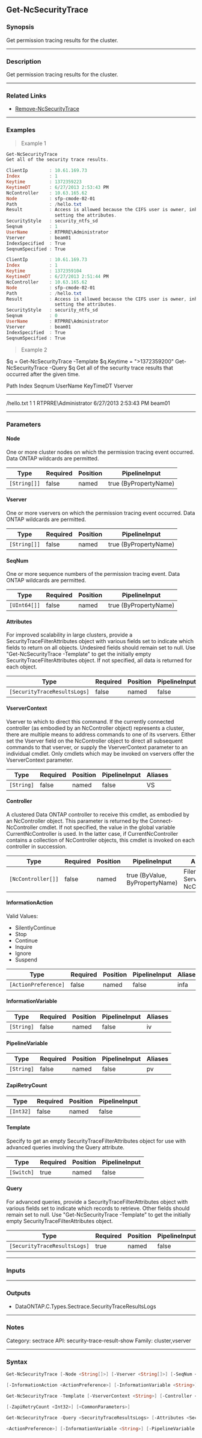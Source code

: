 Get-NcSecurityTrace
-------------------

### Synopsis
Get permission tracing results for the cluster.

---

### Description

Get permission tracing results for the cluster.

---

### Related Links
* [Remove-NcSecurityTrace](Remove-NcSecurityTrace)

---

### Examples
> Example 1

```PowerShell
Get-NcSecurityTrace
Get all of the security trace results.

ClientIp        : 10.61.169.73
Index           : 1
Keytime         : 1372359223
KeytimeDT       : 6/27/2013 2:53:43 PM
NcController    : 10.63.165.62
Node            : sfp-cmode-02-01
Path            : /hello.txt
Result          : Access is allowed because the CIFS user is owner, inherited ACE grants requested access while
                  setting the attributes.
SecurityStyle   : security_ntfs_sd
Seqnum          : 1
UserName        : RTPRRE\Administrator
Vserver         : beam01
IndexSpecified  : True
SeqnumSpecified : True

ClientIp        : 10.61.169.73
Index           : 1
Keytime         : 1372359104
KeytimeDT       : 6/27/2013 2:51:44 PM
NcController    : 10.63.165.62
Node            : sfp-cmode-02-01
Path            : /hello.txt
Result          : Access is allowed because the CIFS user is owner, inherited ACE grants requested access while
                  setting the attributes.
SecurityStyle   : security_ntfs_sd
Seqnum          : 0
UserName        : RTPRRE\Administrator
Vserver         : beam01
IndexSpecified  : True
SeqnumSpecified : True

```
> Example 2

$q = Get-NcSecurityTrace -Template
$q.Keytime = ">1372359200"
Get-NcSecurityTrace -Query $q
Get all of the security trace results that occurred after the given time.

Path                            Index Seqnum UserName                     KeyTimeDT                    Vserver
----                            ----- ------ --------                     ---------                    -------
/hello.txt                          1      1 RTPRRE\Administrator         6/27/2013 2:53:43 PM         beam01

---

### Parameters
#### **Node**
One or more cluster nodes on which the permission tracing event occurred.  Data ONTAP wildcards are permitted.

|Type        |Required|Position|PipelineInput        |
|------------|--------|--------|---------------------|
|`[String[]]`|false   |named   |true (ByPropertyName)|

#### **Vserver**
One or more vservers on which the permission tracing event occurred.  Data ONTAP wildcards are permitted.

|Type        |Required|Position|PipelineInput        |
|------------|--------|--------|---------------------|
|`[String[]]`|false   |named   |true (ByPropertyName)|

#### **SeqNum**
One or more sequence numbers of the permission tracing event.  Data ONTAP wildcards are permitted.

|Type        |Required|Position|PipelineInput        |
|------------|--------|--------|---------------------|
|`[UInt64[]]`|false   |named   |true (ByPropertyName)|

#### **Attributes**
For improved scalability in large clusters, provide a SecurityTraceFilterAttributes object with various fields set to indicate which fields to return on all objects.  Undesired fields should remain set to null.  Use "Get-NcSecurityTrace -Template" to get the initially empty SecurityTraceFilterAttributes object.  If not specified, all data is returned for each object.

|Type                        |Required|Position|PipelineInput|
|----------------------------|--------|--------|-------------|
|`[SecurityTraceResultsLogs]`|false   |named   |false        |

#### **VserverContext**
Vserver to which to direct this command.  If the currently connected controller (as embodied by an NcController object) represents a cluster, there are multiple means to address commands to one of its vservers.  Either set the Vserver field on the NcController object to direct all subsequent commands to that vserver, or supply the VserverContext parameter to an individual cmdlet.  Only cmdlets which may be invoked on vservers offer the VserverContext parameter.

|Type      |Required|Position|PipelineInput|Aliases|
|----------|--------|--------|-------------|-------|
|`[String]`|false   |named   |false        |VS     |

#### **Controller**
A clustered Data ONTAP controller to receive this cmdlet, as embodied by an NcController object.  This parameter is returned by the Connect-NcController cmdlet.  If not specified, the value in the global variable CurrentNcController is used.  In the latter case, if CurrentNcController contains a collection of NcController objects, this cmdlet is invoked on each controller in succession.

|Type              |Required|Position|PipelineInput                 |Aliases                          |
|------------------|--------|--------|------------------------------|---------------------------------|
|`[NcController[]]`|false   |named   |true (ByValue, ByPropertyName)|Filer<br/>Server<br/>NcController|

#### **InformationAction**

Valid Values:

* SilentlyContinue
* Stop
* Continue
* Inquire
* Ignore
* Suspend

|Type                |Required|Position|PipelineInput|Aliases|
|--------------------|--------|--------|-------------|-------|
|`[ActionPreference]`|false   |named   |false        |infa   |

#### **InformationVariable**

|Type      |Required|Position|PipelineInput|Aliases|
|----------|--------|--------|-------------|-------|
|`[String]`|false   |named   |false        |iv     |

#### **PipelineVariable**

|Type      |Required|Position|PipelineInput|Aliases|
|----------|--------|--------|-------------|-------|
|`[String]`|false   |named   |false        |pv     |

#### **ZapiRetryCount**

|Type     |Required|Position|PipelineInput|
|---------|--------|--------|-------------|
|`[Int32]`|false   |named   |false        |

#### **Template**
Specify to get an empty SecurityTraceFilterAttributes object for use with advanced queries involving the Query attribute.

|Type      |Required|Position|PipelineInput|
|----------|--------|--------|-------------|
|`[Switch]`|true    |named   |false        |

#### **Query**
For advanced queries, provide a SecurityTraceFilterAttributes object with various fields set to indicate which records to retrieve.  Other fields should remain set to null.  Use "Get-NcSecurityTrace -Template" to get the initially empty SecurityTraceFilterAttributes object.

|Type                        |Required|Position|PipelineInput|
|----------------------------|--------|--------|-------------|
|`[SecurityTraceResultsLogs]`|true    |named   |false        |

---

### Inputs

---

### Outputs
* DataONTAP.C.Types.Sectrace.SecurityTraceResultsLogs

---

### Notes
Category: sectrace
API: security-trace-result-show
Family: cluster,vserver

---

### Syntax
```PowerShell
Get-NcSecurityTrace [-Node <String[]>] [-Vserver <String[]>] [-SeqNum <UInt64[]>] [-Attributes <SecurityTraceResultsLogs>] [-VserverContext <String>] [-Controller <NcController[]>] 
```
```PowerShell
[-InformationAction <ActionPreference>] [-InformationVariable <String>] [-PipelineVariable <String>] [-ZapiRetryCount <Int32>] [<CommonParameters>]
```
```PowerShell
Get-NcSecurityTrace -Template [-VserverContext <String>] [-Controller <NcController[]>] [-InformationAction <ActionPreference>] [-InformationVariable <String>] [-PipelineVariable <String>] 
```
```PowerShell
[-ZapiRetryCount <Int32>] [<CommonParameters>]
```
```PowerShell
Get-NcSecurityTrace -Query <SecurityTraceResultsLogs> [-Attributes <SecurityTraceResultsLogs>] [-VserverContext <String>] [-Controller <NcController[]>] [-InformationAction 
```
```PowerShell
<ActionPreference>] [-InformationVariable <String>] [-PipelineVariable <String>] [-ZapiRetryCount <Int32>] [<CommonParameters>]
```
